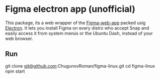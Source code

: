 # Figma electron app (unofficial)

This package, its a web wrapper of the [Figma-web-app](https://figma.com) packed usig [Electron](http://electron.atom.io). It lets you install Figma on every distro who accept Snap and easily access it from system menús or the Ubuntu Dash, instead of your web browser.

## Run
git clone git@github.com:ChugunovRoman/figma-linux.git
cd figma-linux
npm start

